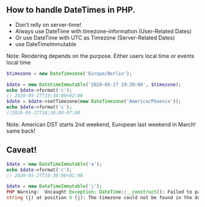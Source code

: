 
## How to handle DateTimes in PHP.

* Don't relly on server-time!<!-- .element: class="fragment" -->
* Always use DateTime with timezone-information (User-Related Dates)<!-- .element: class="fragment" -->
* Or use DateTime with UTC as Timezone (Server-Related Dates)<!-- .element: class="fragment" -->
* use DateTimeImmutable<!-- .element: class="fragment" -->

Note: Rendering depends on the purpose. Either users local time or events local time




```php
$timezone = new DateTimezone('Europe/Berlin');

$date = new DatetimeImmutable('2020-05-27 19:30:00', $timezone);
echo $date->format('c');
// 2020-05-27T19:30:00+02:00
$date = $date->setTimezone(new DateTimezone('America/Phoenix'));
echo $date->format('c');
//2020-05-27T10:30:00-07:00
```

Note: American DST starts 2nd weekend, European last weekend in March! same back!



## Caveat!

```php
$date = new DateTimeImmutable('a');
echo $date->format('c');
// 2020-05-27T19:30:00+01:00

$date = new DateTimeImmutable('j');
PHP Warning:  Uncaught Exception: DateTime::__construct(): Failed to parse time
string (j) at position 0 (j): The timezone could not be found in the database
```

